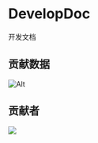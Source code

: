 # DevelopDoc

开发文档

## 贡献数据

![Alt](https://repobeats.axiom.co/api/embed/4964155a5b8edc81cb8845be646c3712d15b2358.svg "Repobeats analytics image")

## 贡献者

<a href="https://github.com/fantastic-editor/DevelopDoc/graphs/contributors">
  <img src="https://contrib.rocks/image?repo=fantastic-editor/DevelopDoc" />
</a>